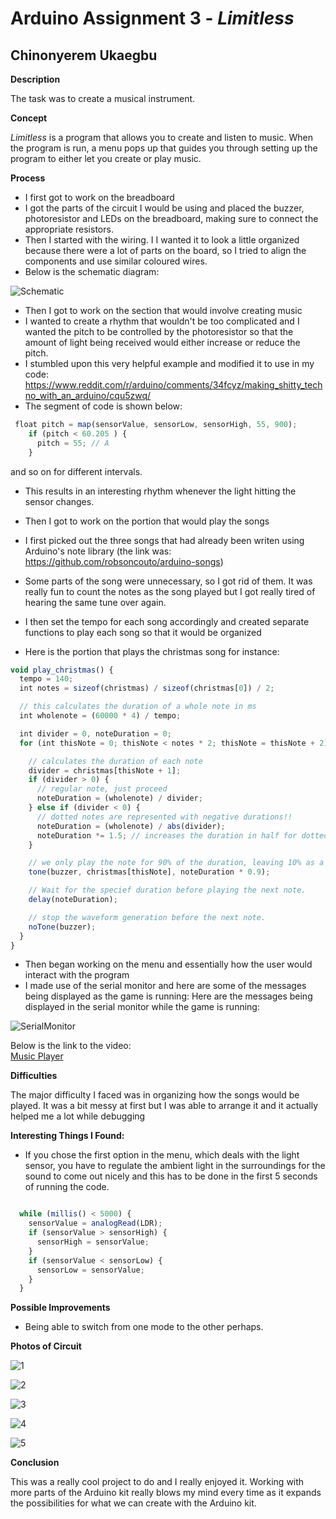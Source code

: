 # Arduino Assignment 3 - *Limitless*

## Chinonyerem Ukaegbu

**Description**

The task was to create a musical instrument.

**Concept**

*Limitless* is a program that allows you to create and listen to music. When the program is run, a menu pops up that guides you through setting up the program to either let you create or play music.

**Process**

+ I first got to work on the breadboard
+ I got the parts of the circuit I would be using and placed the buzzer, photoresistor and LEDs on the breadboard, making sure to connect the appropriate resistors.
+ Then I started with the wiring. I I wanted it to look a little organized because there were a lot of parts on the board, so I tried to align the components and use similar coloured wires.
+ Below is the schematic diagram:

![Schematic](images/Screenshot%20(366).jpeg)

+ Then I got to work on the section that would involve creating music
+ I wanted to create a rhythm that wouldn't be too complicated and I wanted the pitch to be controlled by the photoresistor so that the amount of light being received would either increase or reduce the pitch.
+ I stumbled upon this very helpful example and modified it to use in my code: https://www.reddit.com/r/arduino/comments/34fcyz/making_shitty_techno_with_an_arduino/cqu5zwq/
+ The segment of code is shown below:


```js
 float pitch = map(sensorValue, sensorLow, sensorHigh, 55, 900);
    if (pitch < 60.205 ) {
      pitch = 55; // A
    }
```
and so on for different intervals.

+ This results in an interesting rhythm whenever the light hitting the sensor changes.

+ Then I got to work on the portion that would play the songs
+ I first picked out the three songs that had already been writen using Arduino's note library (the link was: https://github.com/robsoncouto/arduino-songs)
+ Some parts of the song were unnecessary, so I got rid of them. It was really fun to count the notes as the song played but I got really tired of hearing the same tune over again.
+ I then set the tempo for each song accordingly and created separate functions to play each song so that it would be organized
+ Here is the portion that plays the christmas song for instance:

```js
void play_christmas() {
  tempo = 140;
  int notes = sizeof(christmas) / sizeof(christmas[0]) / 2;

  // this calculates the duration of a whole note in ms
  int wholenote = (60000 * 4) / tempo;

  int divider = 0, noteDuration = 0;
  for (int thisNote = 0; thisNote < notes * 2; thisNote = thisNote + 2) {

    // calculates the duration of each note
    divider = christmas[thisNote + 1];
    if (divider > 0) {
      // regular note, just proceed
      noteDuration = (wholenote) / divider;
    } else if (divider < 0) {
      // dotted notes are represented with negative durations!!
      noteDuration = (wholenote) / abs(divider);
      noteDuration *= 1.5; // increases the duration in half for dotted notes
    }

    // we only play the note for 90% of the duration, leaving 10% as a pause
    tone(buzzer, christmas[thisNote], noteDuration * 0.9);

    // Wait for the specief duration before playing the next note.
    delay(noteDuration);

    // stop the waveform generation before the next note.
    noTone(buzzer);
  }
}
```

+ Then began working on the menu and essentially how the user would interact with the program
+ I made use of the serial monitor and here are some of the messages being displayed as the game is running:
Here are the messages being displayed in the serial monitor while the game is running:

![SerialMonitor](images/Screenshot%20(372).png)

Below is the link to the video:\
[Music Player](https://www.youtube.com/watch?v=_6ZXNNd_vmo)

**Difficulties**

The major difficulty I faced was in organizing how the songs would be played. It was a bit messy at first but I was able to arrange it and it actually helped me a lot while debugging

**Interesting Things I Found:**

+ If you chose the first option in the menu, which deals with the light sensor, you have to regulate the ambient light in the surroundings for the sound to come out nicely and this has to be done in the first 5 seconds of running the code.

```js

  while (millis() < 5000) {
    sensorValue = analogRead(LDR);
    if (sensorValue > sensorHigh) {
      sensorHigh = sensorValue;
    }
    if (sensorValue < sensorLow) {
      sensorLow = sensorValue;
    }
  }

```

**Possible Improvements**

+ Being able to switch from one mode to the other perhaps.

**Photos of Circuit**

![1](images/Screenshot%20(367).jpg)

![2](images/Screenshot%20(368).jpg)

![3](images/Screenshot%20(369).jpg)

![4](images/Screenshot%20(370).jpg)

![5](images/Screenshot%20(371).jpg)

**Conclusion**

This was a really cool project to do and I really enjoyed it. Working with more parts of the Arduino kit really blows my mind every time as it expands the possibilities for what we can create with the Arduino kit.
